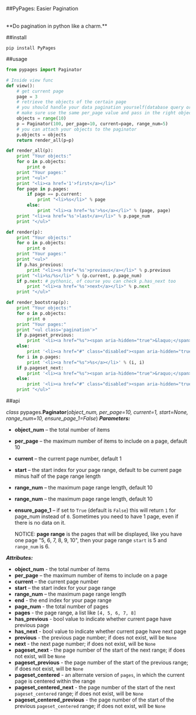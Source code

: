 ##PyPages: Easier Pagination

<br>
**Do pagination in python like a charm.**

##install

    pip install PyPages

##usage

```python
from pypages import Paginator

# Inside view func
def view():
    # get current page
    page = 3
    # retrieve the objects of the certain page
    # you should handle your data pagination yourself(database query or other ways)
    # make sure use the same per_page value and pass in the right objects total number
    objects = range(10)
    p = Paginator(100, per_page=10, current=page, range_num=5)
    # you can attach your objects to the paginator
    p.objects = objects
    return render_all(p=p)

def render_all(p):
    print "Your objects:"
    for o in p.objects:
        print o
    print "Your pages:"
    print "<ul>"
    print "<li><a href='1'>first</a></li>"
    for page in p.pages:
        if page == p.current:
            print "<li>%s</li>" % page
        else:
            print "<li><a href='%s'>%s</a></li>" % (page, page)
    print "<li><a href='%s'>last</a></li>" % p.page_num
    print "</ul>"

def render(p):
    print "Your objects:"
    for o in p.objects:
        print o
    print "Your pages:"
    print "<ul>"
    if p.has_previous:
        print "<li><a href='%s'>previous</a></li>" % p.previous
    print "<li>%s/%s</li>" % (p.current, p.page_num)
    if p.next: # pythonic, of course you can check p.has_next too
        print "<li><a href='%s'>next</a></li>" % p.next
    print "</ul>"

def render_bootstrap(p):
    print "Your objects:"
    for o in p.objects:
        print o
    print "Your pages:"
    print "<ul class='pagination'>"
    if p.pageset_previous:
    	print '<li><a href="%s"><span aria-hidden="true">&laquo;</span><span class="sr-only">Previous</span></a></li>' % p.pageset_previous
    else:
    	print '<li><a href="#" class="disabled"><span aria-hidden="true">&laquo;</span><span class="sr-only">Previous</span></a></li>'
    for i in p.pages:
	    print '<li><a href="%s">%s</a></li>' % (i, i)
    if p.pageset_next:
    	print '<li><a href="%s"><span aria-hidden="true">&raquo;</span><span class="sr-only">Next</span></a></li>' % p.pageset_next
    else:
    	print '<li><a href="#" class="disabled"><span aria-hidden="true">&raquo;</span><span class="sr-only">Next</span></a></li>'
    print "</ul>"
```

##api

*class* pypages.**Paginator**(*object_num, per_page=10, current=1, start=None, range_num=10, ensure_page_1=False*)
***Parameters:***

* **object_num** – the total number of items
* **per_page** – the maximum number of items to include on a page, default 10
* **current** – the current page number, default 1
* **start** – the start index for your page range, default to be current page minus half of the page range length
* **range_num** – the maximum page range length, default 10
* **range_num** – the maximum page range length, default 10
* **ensure_page_1** – if set to `True` (default is `False`) this will return `1` for page_num instead of `0`.  Sometimes you need to have 1 page, even if there is no data on it.


    NOTICE: **page range** is the pages that will be displayed, like you have one page "5, 6, 7, 8, 9, 10", then your page range ``start`` is 5 and ``range_num`` is 6.

***Attributes:***

* **object_num** - the total number of items
* **per_page** – the maximum number of items to include on a page
* **current** – the current page number
* **start** – the start index for your page range
* **range_num** – the maximum page range length
* **end** - the end index for your page range
* **page_num** - the total number of pages
* **pages** - the page range, a list like `[4, 5, 6, 7, 8]`
* **has_previous** - bool value to indicate whether current page have previous page
* **has_next** - bool value to indicate whether current page have next page
* **previous** - the previous page number; if does not exist, will be `None`
* **next** - the next page number; if does not exist, will be `None`
* **pageset_next** - the page number of the start of the next range; if does not exist, will be `None`
* **pageset_previous** - the page number of the start of the previous range; if does not exist, will be `None`
* **pageset_centered** - an alternate version of `pages`, in which the current page is centered within the range
* **pageset_centered_next** - the page number of the start of the next `pageset_centered` range; if does not exist, will be `None`
* **pageset_centered_previous** - the page number of the start of the previous `pageset_centered` range; if does not exist, will be `None`
